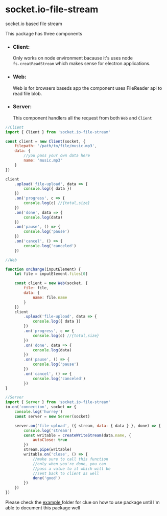 # socket.io-file-stream

socket.io based file stream

This package has three components

- ### Client:

  Only works on node environment bacause it's uses node `fs.creatReadStream` which makes sense for electron applications.

- ### Web:

  Web is for browsers baseds app the component uses FileReader api to read file blob.

- ### Server:
  This component handlers all the request from both `Web` and `Client`

```js
//Client
import { Client } from 'socket.io-file-stream'

const client = new Client(socket, {
	filepath: '/path/to/file/music.mp3',
	data: {
		//you pass your own data here
		name: 'music.mp3'
	}
})

client
	.upload('file-upload', data => {
		console.log({ data })
	})
	.on('progress', c => {
		console.log(c) //{total,size}
	})
	.on('done', data => {
		console.log(data)
	})
	.on('pause', () => {
		console.log('pause')
	})
	.on('cancel', () => {
		console.log('canceled')
	})
```

```js
//Web

function onChange(inputElement) {
	let file = inputElement.files[0]

	const client = new Web(socket, {
		file: file,
		data: {
			name: file.name
		}
	})
	client
		.upload('file-upload', data => {
			console.log({ data })
		})
		.on('progress', c => {
			console.log(c) //{total,size}
		})
		.on('done', data => {
			console.log(data)
		})
		.on('pause', () => {
			console.log('pause')
		})
		.on('cancel', () => {
			console.log('canceled')
		})
}
```

```js
//Server
import { Server } from 'socket.io-file-stream'
io.on('connection', socket => {
	console.log('hurrey')
	const server = new Server(socket)

	server.on('file-upload', ({ stream, data: { data } }, done) => {
		console.log('stream')
		const writable = createWriteStream(data.name, {
			autoClose: true
		})
		stream.pipe(writable)
		writable.on('close', () => {
			//make sure to call this function
			//only when you're done, you can
			//pass a value to it which will be
			//sent back to client as well
			done('good')
		})
	})
})
```

Please check the <a href="https://github.com/Akumzy/socket.io-file-stream/tree/master/example">example </a> folder for clue on how to use package until I'm able to document this package well
